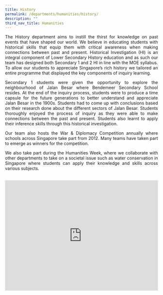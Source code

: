 ```yaml
---
title: History
permalink: /departments/humanities/history/
description: ""
third_nav_title: Humanities
---
```

<style>.google-slides-container{  
position: relative;  
width: 100%;  
padding-top: 72%;  
overflow: hidden;  
}  
  
.google-slides-container iframe{  
position: absolute;  
top: 0;  
left: 0;  
width: 100%;  
height: 100%;  
}  
</style>
<p style="text-align:justify">The History department aims to instill the thirst for knowledge on past events that have shaped our world. We believe in educating students with historical skills that equip them with critical awareness when making connections between past and present. Historical Investigation (HI) is an integral component of Lower Secondary History education and as such our team has designed both Secondary 1 and 2 HI in line with the MOE syllabus. To allow our students to appreciate Singapore’s rich history we tailored an entire programme that displayed the key components of inquiry learning. </p>

<p style="text-align:justify">Secondary 1 students were given the opportunity to explore the neighbourhood of Jalan Besar where Bendemeer Secondary School resides. At the end of the inquiry process, students were to produce a time capsule for the future generations to better understand and appreciate Jalan Besar in the 1900s. Students had to come up with conclusions based on their research done about the different sectors of Jalan Besar. Students thoroughly enjoyed the process of inquiry as they were able to make connections between the past and present. Students also learnt to apply their inference skills through this historical investigation.</p>

<p style="text-align:justify">Our team also hosts the War &amp; Diplomacy Competition annually where schools across Singapore take part from 2012. Many teams have taken part to emerge as winners for the competition. </p>



<p style="text-align:justify">We also take part during the Humanities Week, where we collaborate with other departments to take on a societal issue such as water conservation in Singapore where students can apply their knowledge and skills across various subjects.</p>

<br>
<div class="google-slides-container">
<iframe allowfullscreen="true" height="592" width="845" frameborder="0" src="https://docs.google.com/presentation/d/e/2PACX-1vSqUszUqfHF9N2mD9PAAqvabmurEWYYRX7hpMAZ0CiLXOCFCRJz6wkQh8lOXY2pSn9WJ37SR-HHHlX0/embed?start=false&amp;loop=false&amp;delayms=3000"></iframe></div>